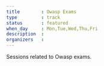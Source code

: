 ```yaml
---
title        : Owasp Exams
type         : track
status       : featured
when_day     : Mon,Tue,Wed,Thu,Fri
description  :
organizers   :
---
```


Sessions related to Owasp exams.

